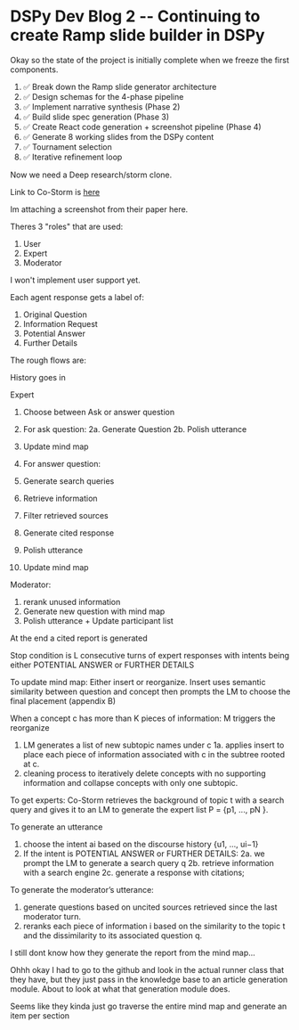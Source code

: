 # DSPy Dev Blog 2 -- Continuing to create Ramp slide builder in DSPy

Okay so the state of the project is initially complete when we freeze the first components.

1. ✅ Break down the Ramp slide generator architecture
2. ✅ Design schemas for the 4-phase pipeline  
3. ✅ Implement narrative synthesis (Phase 2)
4. ✅ Build slide spec generation (Phase 3)
5. ✅ Create React code generation + screenshot pipeline (Phase 4)
6. ✅ Generate 8 working slides from the DSPy content
7. ✅ Tournament selection
8. ✅ Iterative refinement loop

Now we need a Deep research/storm clone.

Link to Co-Storm is [here](https://github.com/stanford-oval/storm)

Im attaching a screenshot from their paper here.

Theres 3 "roles" that are used:
1. User
2. Expert
3. Moderator

I won't implement user support yet.

Each agent response gets a label of:
1. Original Question
2. Information Request
3. Potential Answer
4. Further Details

The rough flows are:

History goes in

Expert
1. Choose between Ask or answer question
2. For ask question:
2a. Generate Question
2b. Polish utterance
3. Update mind map

2. For answer question:
3. Generate search queries
4. Retrieve information
5. Filter retrieved sources
6. Generate cited response
7. Polish utterance
8. Update mind map

Moderator:

1. rerank unused information
2. Generate new question with mind map
3. Polish utterance + Update participant list

At the end a cited report is generated

Stop condition is L consecutive turns of expert responses
with intents being either POTENTIAL ANSWER or FURTHER DETAILS

To update mind map:
Either insert or reorganize.
Insert uses semantic similarity between question and concept then prompts the LM to choose the final placement (appendix B)

When a concept c has more than K pieces of information:
M triggers the reorganize
1. LM generates a list of new subtopic names under c
1a. applies insert to place each piece of information associated with c in the subtree rooted at c. 
2. cleaning process to iteratively delete concepts with no supporting information and collapse concepts with only one subtopic. 

To get experts:
Co-Storm retrieves the background of topic t with a search
query and gives it to an LM to generate the expert
list P = {p1, ..., pN }.

To generate an utterance
1. choose the intent ai based on the discourse history {u1, ..., ui−1} 
2. If the intent is POTENTIAL ANSWER or FURTHER DETAILS:
2a. we prompt the LM to generate a search query q 
2b. retrieve information with a search engine
2c. generate a response with citations;

To generate the moderator’s utterance:
1. generate questions based on uncited sources
retrieved since the last moderator turn. 
2. reranks each piece of information i based on the
similarity to the topic t and the dissimilarity to
its associated question q.

I still dont know how they generate the report from the mind map...

Ohhh okay I had to go to the github and look in the actual runner class that they have, but they just pass in the knowledge base to an article generation module. About to look at what that generation module does.

Seems like they kinda just go traverse the entire mind map and generate an item per section